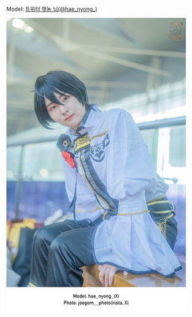 ﻿---
dddd: 2023.12.17 서코
nickname: 햇뇽
sns_type: x
sns_id: hae_nyong_
---

<a name="hae_nyong_"></a>
Model: <a href="https://x.com/hae_nyong_" target="_blank">트위터 햇뇽 님(@hae_nyong_)</a>

![DSC10465-Bearbeitet.jpg](/assets/img/2023/12-17/DSC10465-Bearbeitet.jpg)